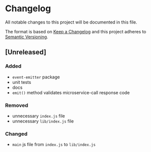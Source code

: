 # Changelog

All notable changes to this project will be documented in this file.

The format is based on [Keep a Changelog](http://keepachangelog.com/en/1.0.0/)
and this project adheres to [Semantic Versioning](http://semver.org/spec/v2.0.0.html).

## [Unreleased]
### Added
- `event-emitter` package
- unit tests
- docs
- `emit()` method validates microservice-call response code

### Removed
- unnecessary `index.js` file
- unnecessary `lib/index.js` file

### Changed
- `main` js file from `index.js` to `lib/index.js`